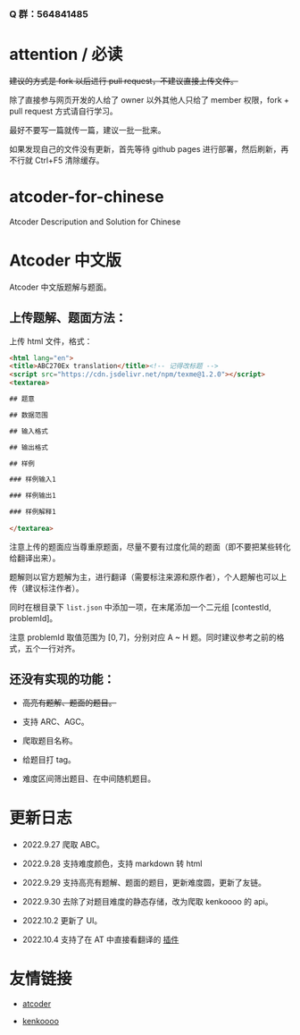 ### Q 群：564841485

# attention / 必读

~~建议的方式是 fork 以后进行 pull request，不建议直接上传文件。~~

除了直接参与网页开发的人给了 owner 以外其他人只给了 member 权限，fork + pull request 方式请自行学习。

最好不要写一篇就传一篇，建议一批一批来。

如果发现自己的文件没有更新，首先等待 github pages 进行部署，然后刷新，再不行就 Ctrl+F5 清除缓存。

# atcoder-for-chinese

Atcoder Descripution and Solution for Chinese

# Atcoder 中文版

Atcoder 中文版题解与题面。

## 上传题解、题面方法：

上传 html 文件，格式：

```html
<html lang="en">
<title>ABC270Ex translation</title><!-- 记得改标题 -->
<script src="https://cdn.jsdelivr.net/npm/texme@1.2.0"></script>
<textarea>

## 题意

## 数据范围

## 输入格式

## 输出格式

## 样例

### 样例输入1

### 样例输出1

### 样例解释1
    
</textarea>
```

注意上传的题面应当尊重原题面，尽量不要有过度化简的题面（即不要把某些转化给翻译出来）。

题解则以官方题解为主，进行翻译（需要标注来源和原作者），个人题解也可以上传（建议标注作者）。

同时在根目录下 `list.json` 中添加一项，在末尾添加一个二元组 $[\text{contestId}, \text{problemId}]$。

注意 $\text{problemId}$ 取值范围为 $[0,7]$，分别对应 A ~ H 题。同时建议参考之前的格式，五个一行对齐。

## 还没有实现的功能：

- ~~高亮有题解、题面的题目。~~

- 支持 ARC、AGC。

- 爬取题目名称。

- 给题目打 tag。

- 难度区间筛出题目、在中间随机题目。

# 更新日志

- $2022.9.27$ 爬取 ABC。

- $2022.9.28$ 支持难度颜色，支持 markdown 转 html

- $2022.9.29$ 支持高亮有题解、题面的题目，更新难度圆，更新了友链。

- $2022.9.30$ 去除了对题目难度的静态存储，改为爬取 kenkoooo 的 api。

- $2022.10.2$ 更新了 UI。

- $2022.10.4$ 支持了在 AT 中直接看翻译的 [插件](https://github.com/atcoder-for-chinese-developers/notwt-atcoder-for-chinese-helper)

# 友情链接

- [atcoder](https://atcoder.jp)

- [kenkoooo](https://kenkoooo.com/atcoder/#/user/)
